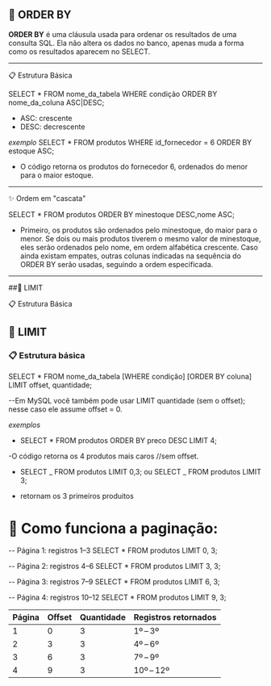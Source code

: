 ## 📌 ORDER BY

**ORDER BY** é uma cláusula usada para ordenar os resultados de uma consulta SQL.
Ela não altera os dados no banco, apenas muda a forma como os resultados aparecem no SELECT.

---

📋 Estrutura Básica

SELECT \* FROM nome_da_tabela WHERE condição ORDER BY nome_da_coluna ASC|DESC;

- ASC: crescente
- DESC: decrescente

_exemplo_
SELECT \* FROM produtos WHERE id_fornecedor = 6 ORDER BY estoque ASC;

- O código retorna os produtos do fornecedor 6, ordenados do menor para o maior estoque.

---

✨ Ordem em "cascata"

SELECT \* FROM produtos ORDER BY minestoque DESC,nome ASC;

- Primeiro, os produtos são ordenados pelo minestoque, do maior para o menor.
  Se dois ou mais produtos tiverem o mesmo valor de minestoque, eles serão ordenados pelo nome, em ordem alfabética crescente.
  Caso ainda existam empates, outras colunas indicadas na sequência do ORDER BY serão usadas, seguindo a ordem especificada.

---

##📌 LIMIT

📋 Estrutura Básica

## 📌 LIMIT

### 📋 Estrutura básica

SELECT \* FROM nome_da_tabela [WHERE condição] [ORDER BY coluna] LIMIT offset, quantidade;

--Em MySQL você também pode usar LIMIT quantidade (sem o offset); nesse caso ele assume offset = 0.

_exemplos_

- SELECT \* FROM produtos ORDER BY preco DESC LIMIT 4;

-O código retorna os 4 produtos mais caros //sem offset.

- SELECT _ FROM produtos LIMIT 0,3;
  ou
  SELECT _ FROM produtos LIMIT 3;

- retornam os 3 primeiros produitos

# 🔄 Como funciona a paginação:

-- Página 1: registros 1–3
SELECT \* FROM produtos LIMIT 0, 3;

-- Página 2: registros 4–6
SELECT \* FROM produtos LIMIT 3, 3;

-- Página 3: registros 7–9
SELECT \* FROM produtos LIMIT 6, 3;

-- Página 4: registros 10–12
SELECT \* FROM produtos LIMIT 9, 3;

| Página | Offset | Quantidade | Registros retornados |
| ------ | ------ | ---------- | -------------------- |
| 1      | 0      | 3          | 1º – 3º              |
| 2      | 3      | 3          | 4º – 6º              |
| 3      | 6      | 3          | 7º – 9º              |
| 4      | 9      | 3          | 10º – 12º            |
